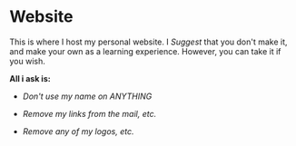 # Website

This is where I host my personal website. I _Suggest_ that you don't make it, and make your own as a learning experience. However, you can take it if you wish.

**All i ask is:**

- _Don't use my name on ANYTHING_

- _Remove my links from the mail, etc._

- _Remove any of my logos, etc._
